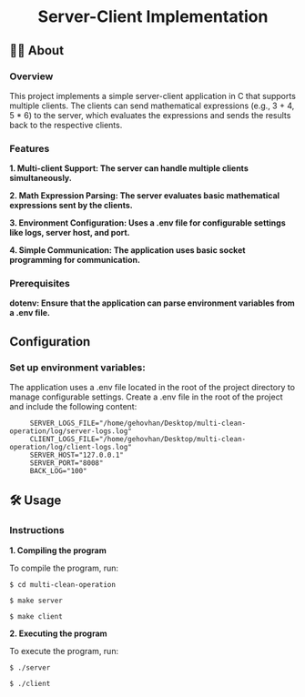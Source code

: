 <h1 align="center">
    Server-Client Implementation
</h1>

## 🤷🏻 About
### Overview

This project implements a simple server-client application in C that supports multiple clients. The clients can send mathematical expressions (e.g., 3 + 4, 5 * 6) to the server, which evaluates the expressions and sends the results back to the respective clients.

### Features
**1. Multi-client Support: The server can handle multiple clients simultaneously.**

**2. Math Expression Parsing: The server evaluates basic mathematical expressions sent by the clients.**

**3. Environment Configuration: Uses a .env file for configurable settings like logs, server host, and port.**

**4. Simple Communication: The application uses basic socket programming for communication.**

### Prerequisites
**dotenv: Ensure that the application can parse environment variables from a .env file.**


## Configuration
### Set up environment variables:

   The application uses a .env file located in the root of the project directory to manage configurable settings.
   Create a .env file in the root of the project and include the following content:
   ```dotenv
        SERVER_LOGS_FILE="/home/gehovhan/Desktop/multi-clean-operation/log/server-logs.log"
        CLIENT_LOGS_FILE="/home/gehovhan/Desktop/multi-clean-operation/log/client-logs.log"
        SERVER_HOST="127.0.0.1"
        SERVER_PORT="8008"
        BACK_LOG="100"
   ```

## 🛠️ Usage

### Instructions

**1. Compiling the program**

To compile the program, run:

```shell
$ cd multi-clean-operation
```
```shell
$ make server
```

```shell
$ make client
```

**2. Executing the program**

To execute the program, run:

```shell
$ ./server
```

```shell
$ ./client
```
